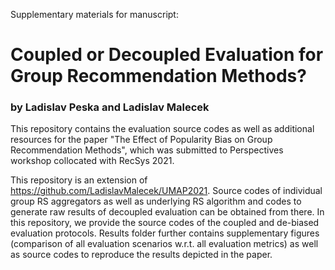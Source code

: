 Supplementary materials for manuscript: 
# Coupled or Decoupled Evaluation for Group Recommendation Methods?
### by Ladislav Peska and Ladislav Malecek

This repository contains the evaluation source codes as well as additional resources for the paper "The Effect of Popularity Bias on Group Recommendation Methods", which was submitted to Perspectives workshop collocated with RecSys 2021.

This repository is an extension of https://github.com/LadislavMalecek/UMAP2021. Source codes of individual group RS aggregators as well as underlying RS algorithm and codes to generate raw results of decoupled evaluation can be obtained from there. In this repository, we provide the source codes of the coupled and de-biased evaluation protocols. Results folder further contains supplementary figures (comparison of all evaluation scenarios w.r.t. all evaluation metrics) as well as source codes to reproduce the results depicted in the paper.

